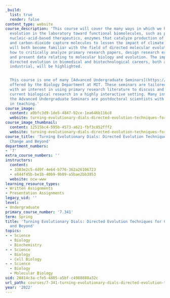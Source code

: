 ```yaml
---
_build:
  list: true
  render: false
content_type: website
course_description: 'This course will cover the many ways in which we have realized
  evolution in the laboratory toward functional biomolecules, such as protein and
  nucleic-acid-based therapeutics, enzymes that catalyze production of synthetic drugs,
  and carbon-dioxide capture molecules to lessen the impact of climate change. Students
  will both become familiar with the field of directed molecular evolution and learn
  how to critically analyze primary research papers, design research experiments,
  and present data relating to molecular biology and evolution. The importance of
  directed evolution in biomedical and biotechnological careers, both academic and
  industrial, will be highlighted.


  This course is one of many [Advanced Undergraduate Seminars](https://biology.mit.edu/undergraduate/current-students/subject-offerings/advanced-undergraduate-seminars/)
  offered by the Biology Department at MIT. These seminars are tailored for students
  with an interest in using primary research literature to discuss and learn about
  current biological research in a highly interactive setting. Many instructors of
  the Advanced Undergraduate Seminars are postdoctoral scientists with a strong interest
  in teaching.'
course_image:
  content: a9bfc3d9-1de5-4847-92ce-1ea646b116c8
  website: turning-evolutionary-dials-directed-evolution-techniques-for-climate-change-and-beyond
course_image_thumbnail:
  content: 12515bc4-595b-4573-a621-fbf3c852fff2
  website: turning-evolutionary-dials-directed-evolution-techniques-for-climate-change-and-beyond
course_title: 'Turning Evolutionary Dials: Directed Evolution Techniques for Climate
  Change and Beyond'
department_numbers:
- '7'
extra_course_numbers: ''
instructors:
  content:
  - 3303e2c5-4d9f-4e64-b776-362a26106723
  - e844f45b-be1b-40b9-9b09-a5bae2bb3853
  website: ocw-www
learning_resource_types:
- Written Assignments
- Presentation Assignments
legacy_uid: ''
level:
- Undergraduate
primary_course_number: '7.341'
term: Spring
title: 'Turning Evolutionary Dials: Directed Evolution Techniques for Climate Change
  and Beyond'
topics:
- - Science
  - Biology
  - Biochemistry
- - Science
  - Biology
  - Cell Biology
- - Science
  - Biology
  - Molecular Biology
uid: 28814c3a-cfe5-4805-a5bf-c4988888a32c
url_path: courses/7-341-turning-evolutionary-dials-directed-evolution-techniques-for-climate-change-and-beyond-spring-2022
year: '2022'
---
```

